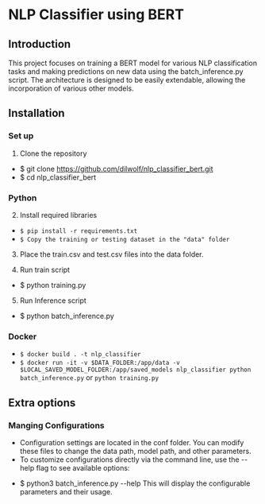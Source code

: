# NLP Classifier using BERT
## Introduction
This project focuses on training a BERT model for various NLP classification tasks and making predictions on new data using the batch_inference.py script. The architecture is designed to be easily extendable, allowing the incorporation of various other models.

## Installation
### Set up

1. Clone the repository

- $ git clone https://github.com/dilwolf/nlp_classifier_bert.git
- $ cd nlp_classifier_bert

### Python

2. Install required libraries

- `$ pip install -r requirements.txt`
- `$ Copy the training or testing dataset in the "data" folder `

3. Place the train.csv and test.csv files into the data folder.

4. Run train script

- $ python training.py

5. Run Inference script

- $ python batch_inference.py

### Docker
- `$ docker build . -t nlp_classifier`
- `$ docker run -it -v $DATA_FOLDER:/app/data -v $LOCAL_SAVED_MODEL_FOLDER:/app/saved_models nlp_classifier python batch_inference.py` or `python training.py`

## Extra options
### Manging Configurations
* Configuration settings are located in the conf folder. You can modify these files to change the data path, model path, and other parameters. 
* To customize configurations directly via the command line, use the --help flag to see available options:
- $ python3 batch_inference.py --help
This will display the configurable parameters and their usage.
